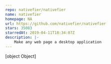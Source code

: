 ```yaml
---
repo: nativefier/nativefier
name: nativefier
homepage: NA
url: https://github.com/nativefier/nativefier
stars: 35083
starredAt: 2019-04-11T18:34:07Z
description: |-
    Make any web page a desktop application
---
```


[object Object]
